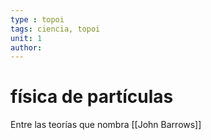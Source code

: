 ```yaml
---
type : topoi
tags: ciencia, topoi
unit: 1
author:
---
```


# física de partículas 

Entre las teorías que nombra [[John Barrows]]

